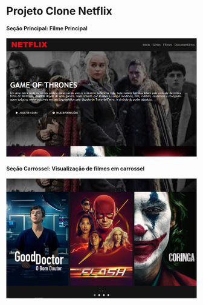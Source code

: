 # Projeto Clone Netflix 

#### Seção Principal: Filme Principal
![](https://github.com/TulioliAles/CloneNetflix/blob/master/netflix1.PNG)

#### Seção Carrossel: Visualização de filmes em carrossel
![](https://github.com/TulioliAles/CloneNetflix/blob/master/netflix2.PNG)

